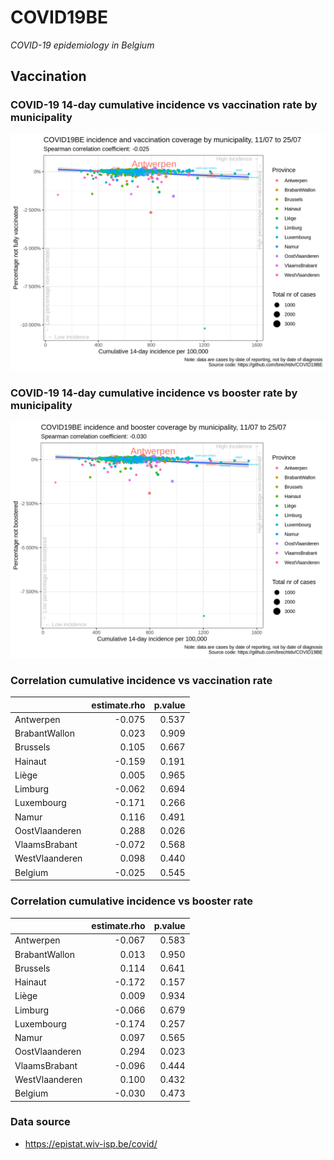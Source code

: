 
# COVID19BE

*COVID-19 epidemiology in Belgium*

## Vaccination

### COVID-19 14-day cumulative incidence vs vaccination rate by municipality

![](covid19be-vaccination.png)

### COVID-19 14-day cumulative incidence vs booster rate by municipality

![](covid19be-vaccination-booster.png)

### Correlation cumulative incidence vs vaccination rate

|                | estimate.rho | p.value |
| :------------- | -----------: | ------: |
| Antwerpen      |      \-0.075 |   0.537 |
| BrabantWallon  |        0.023 |   0.909 |
| Brussels       |        0.105 |   0.667 |
| Hainaut        |      \-0.159 |   0.191 |
| Liège          |        0.005 |   0.965 |
| Limburg        |      \-0.062 |   0.694 |
| Luxembourg     |      \-0.171 |   0.266 |
| Namur          |        0.116 |   0.491 |
| OostVlaanderen |        0.288 |   0.026 |
| VlaamsBrabant  |      \-0.072 |   0.568 |
| WestVlaanderen |        0.098 |   0.440 |
| Belgium        |      \-0.025 |   0.545 |

### Correlation cumulative incidence vs booster rate

|                | estimate.rho | p.value |
| :------------- | -----------: | ------: |
| Antwerpen      |      \-0.067 |   0.583 |
| BrabantWallon  |        0.013 |   0.950 |
| Brussels       |        0.114 |   0.641 |
| Hainaut        |      \-0.172 |   0.157 |
| Liège          |        0.009 |   0.934 |
| Limburg        |      \-0.066 |   0.679 |
| Luxembourg     |      \-0.174 |   0.257 |
| Namur          |        0.097 |   0.565 |
| OostVlaanderen |        0.294 |   0.023 |
| VlaamsBrabant  |      \-0.096 |   0.444 |
| WestVlaanderen |        0.100 |   0.432 |
| Belgium        |      \-0.030 |   0.473 |

### Data source

  - <https://epistat.wiv-isp.be/covid/>
